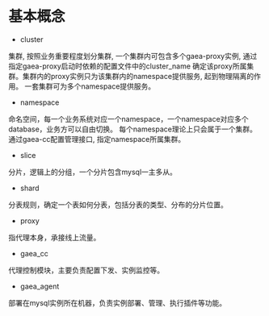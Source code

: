 # 基本概念

* cluster

集群, 按照业务重要程度划分集群, 一个集群内可包含多个gaea-proxy实例, 通过指定gaea-proxy启动时依赖的配置文件中的cluster_name
确定该proxy所属集群。集群内的proxy实例只为该集群内的namespace提供服务, 起到物理隔离的作用。
一套集群可为多个namespace提供服务。

* namespace

命名空间，每一个业务系统对应一个namespace，一个namespace对应多个database，业务方可以自由切换。
每个namespace理论上只会属于一个集群。
通过gaea-cc配置管理接口, 指定namespace所属集群。

* slice

分片，逻辑上的分组，一个分片包含mysql一主多从。

* shard

分表规则，确定一个表如何分表，包括分表的类型、分布的分片位置。

* proxy

指代理本身，承接线上流量。

* gaea_cc

代理控制模块，主要负责配置下发、实例监控等。

* gaea_agent

部署在mysql实例所在机器，负责实例部署、管理、执行插件等功能。
